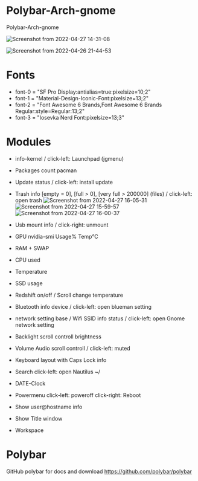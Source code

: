 # Polybar-Arch-gnome
Polybar-Arch-gnome

![Screenshot from 2022-04-27 14-31-08](https://user-images.githubusercontent.com/103053714/165530164-18f9c8e9-2424-46fb-8d7c-3e30839f1994.png)

![Screenshot from 2022-04-26 21-44-53](https://user-images.githubusercontent.com/103053714/165390220-94ad733f-93c0-41a7-983d-9f1c8d62e69d.png)

# Fonts 
- font-0 = "SF Pro Display:antialias=true:pixelsize=10;2"
- font-1 = "Material-Design-Iconic-Font:pixelsize=13;2"
- font-2 = "Font Awesome 6 Brands,Font Awesome 6 Brands Regular:style=Regular:13;2"
- font-3 = "Iosevka Nerd Font:pixelsize=13;3"


# Modules
- info-kernel / click-left: Launchpad (jgmenu)
- Packages count pacman
- Update status / click-left: install update
- Trash info [empty = 0], [full > 0], [very full > 200000] (files) / click-left: open trash
![Screenshot from 2022-04-27 16-05-31](https://user-images.githubusercontent.com/103053714/165549974-84f19017-310b-4589-bf30-9bf39f31ab14.png)
![Screenshot from 2022-04-27 15-59-57](https://user-images.githubusercontent.com/103053714/165549347-5b565edb-47eb-459e-a918-627344991043.png)
![Screenshot from 2022-04-27 16-00-37](https://user-images.githubusercontent.com/103053714/165549350-eccd0a40-9f9b-46b6-b5c2-b5460f4681e6.png)

- Usb mount info / click-right: unmount
- GPU nvidia-smi Usage% Temp°C
- RAM + SWAP
- CPU used
- Temperature
- SSD usage
- Redshift on/off / Scroll change temperature
- Bluetooth info device / click-left: open blueman setting
- network setting base / Wifi SSID info status / click-left: open Gnome network setting
- Backlight scroll controll brightness
- Volume Audio scroll controll / click-left: muted
- Keyboard layout with Caps Lock info
- Search click-left: open Nautilus ~/
- DATE-Clock
- Powermenu click-left: poweroff click-right: Reboot
- Show user@hostname info
- Show Title window
- Workspace

# Polybar
GitHub polybar for docs and download https://github.com/polybar/polybar


